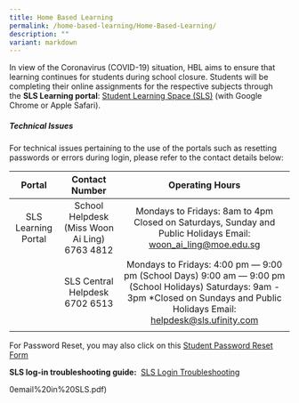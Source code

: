 ```yaml
---
title: Home Based Learning
permalink: /home-based-learning/Home-Based-Learning/
description: ""
variant: markdown
---
```

In view of the Coronavirus (COVID-19) situation, HBL aims to ensure that learning continues for students during school closure. Students will be completing their online assignments for the respective subjects through the **SLS Learning portal**: [Student Learning Space (SLS)](https://vle.learning.moe.edu.sg) (with Google Chrome or Apple Safari).   
 

##### **Technical Issues**


For technical issues pertaining to the use of the portals such as resetting passwords or errors during login, please refer to the contact details below:  

  

|                                                        Portal                                                       |                 Contact Number                 |                                                                                     Operating Hours                                                                                    |
|:-:|:-:|:--:|
|                                                 SLS Learning Portal                                                 | School Helpdesk (Miss Woon Ai Ling)  6763 4812 |                                     Mondays to Fridays: 8am to 4pm  Closed on Saturdays, Sunday and Public Holidays  Email: woon_ai_ling@moe.edu.sg                                    |
|                                                                                                                     |         SLS Central Helpdesk  6702 6513        | Mondays to Fridays: 4:00 pm ― 9:00 pm (School Days) 9:00 am ― 9:00 pm (School Holidays)  Saturdays: 9am - 3pm  *Closed on Sundays and Public Holidays  Email: helpdesk@sls.ufinity.com |
|  |                                                                                                                                                                                                                             

  

For Password Reset, you may also click on this [Student Password Reset Form](https://form.gov.sg/5cdcfea6cac839001734c5a9)

 
  
**SLS log-in troubleshooting guide:**  [SLS Login Troubleshooting](https://www.learning.moe.edu.sg/login-troubleshooting/get-help/contact-sls-helpdesk/)
  
0email%20in%20SLS.pdf)